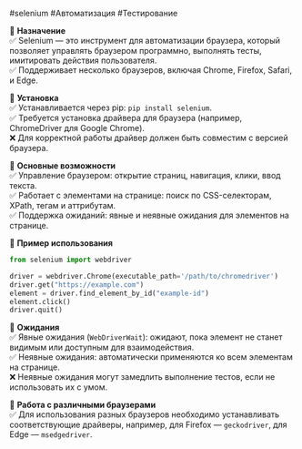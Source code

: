 #selenium #Автоматизация #Тестирование

🔹 **Назначение**  
✅ Selenium — это инструмент для автоматизации браузера, который позволяет управлять браузером программно, выполнять тесты, имитировать действия пользователя.  
✅ Поддерживает несколько браузеров, включая Chrome, Firefox, Safari, и Edge.  

🔹 **Установка**  
✅ Устанавливается через pip: `pip install selenium`.  
✅ Требуется установка драйвера для браузера (например, ChromeDriver для Google Chrome).  
❌ Для корректной работы драйвер должен быть совместим с версией браузера.

🔹 **Основные возможности**  
✅ Управление браузером: открытие страниц, навигация, клики, ввод текста.  
✅ Работает с элементами на странице: поиск по CSS-селекторам, XPath, тегам и аттрибутам.  
✅ Поддержка ожиданий: явные и неявные ожидания для элементов на странице.

🔹 **Пример использования**

```python
from selenium import webdriver

driver = webdriver.Chrome(executable_path='/path/to/chromedriver')
driver.get("https://example.com")
element = driver.find_element_by_id("example-id")
element.click()
driver.quit()
```

🔹 **Ожидания**  
✅ Явные ожидания (`WebDriverWait`): ожидают, пока элемент не станет видимым или доступным для взаимодействия.  
✅ Неявные ожидания: автоматически применяются ко всем элементам на странице.  
❌ Неявные ожидания могут замедлить выполнение тестов, если не использовать их с умом.

🔹 **Работа с различными браузерами**  
✅ Для использования разных браузеров необходимо устанавливать соответствующие драйверы, например, для Firefox — `geckodriver`, для Edge — `msedgedriver`.